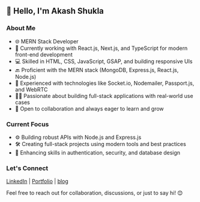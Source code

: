 ## 👋 Hello, I'm Akash Shukla

### About Me

* 🌐 MERN Stack Developer
* 🚀 Currently working with React.js, Next.js, and TypeScript for modern front-end development
* 💻 Skilled in HTML, CSS, JavaScript, GSAP, and building responsive UIs
* 🔙 Proficient with the MERN stack (MongoDB, Express.js, React.js, Node.js)
* 📧 Experienced with technologies like Socket.io, Nodemailer, Passport.js, and WebRTC
* 👨‍💻 Passionate about building full-stack applications with real-world use cases
* 🌟 Open to collaboration and always eager to learn and grow

### Current Focus

* ⚙️ Building robust APIs with Node.js and Express.js
* 🛠️ Creating full-stack projects using modern tools and best practices
* 🔐 Enhancing skills in authentication, security, and database design

### Let's Connect

[LinkedIn](https://www.linkedin.com/in/akash-shukla-b10034182/) | [Portfolio](https://yourportfolio.com) | [blog](https://dev.to/akash_shukla)

Feel free to reach out for collaboration, discussions, or just to say hi! 😊

